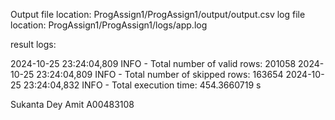 Output file location: ProgAssign1/ProgAssign1/output/output.csv
log file location: ProgAssign1/ProgAssign1/logs/app.log

result logs:

2024-10-25 23:24:04,809 INFO  - Total number of valid rows: 201058
2024-10-25 23:24:04,809 INFO  - Total number of skipped rows: 163654
2024-10-25 23:24:04,832 INFO  - Total execution time: 454.3660719 s



Sukanta Dey Amit
A00483108 


